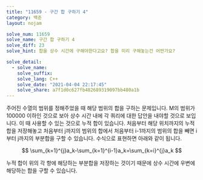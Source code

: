 ```yaml
---
title: "11659 - 구간 합 구하기 4"
category: 백준
layout: nojam

solve_num: 11659
solve_name: 구간 합 구하기 4
solve_diff: 23
solve_hint: 합을 상수 시간에 구해야한다고요? 합을 미리 구해놓는건 어떤가요?

solve_detail:
  - solve_name:
    solve_suffix:
    solve_lang: C++
    solve_date: "2021-04-04 22:17:45"
    solve_share: a7f1d0c627fb482689319097bb480a1b
---
```


주어진 수열의 범위를 정해주었을 때 해당 범위의 합을 구하는 문제입니다. M의 범위가 100000 이하인 것으로 보아 상수 시간 내에 각 쿼리에 대한 답안을 내야할 것으로 보입니다. 이 때 사용할 수 있는 것으로 누적 합이 있습니다. 처음부터 해당 위치까지의 누적 합을 저장해놓고 처음부터 j까지의 범위의 합에서 처음부터 i-1까지의 범위의 합을 빼면 i부터 j까지의 부분합을 구할 수 있습니다. 수식으로 표현하면 아래와 같이 됩니다.

$$
\sum_{k=1}^{j}a_k-\sum_{k=1}^{i-1}a_k=\sum_{k=i}^{j}a_k
$$

누적 합이 위의 각 항에 해당하는 부분합을 저장하는 것이기 때문에 상수 시간에 우변에 해당하는 합을 구할 수 있습니다.

